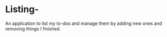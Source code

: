 # Listing-
An application to list my to-dos and manage them by adding new ones and removing things I finished.
